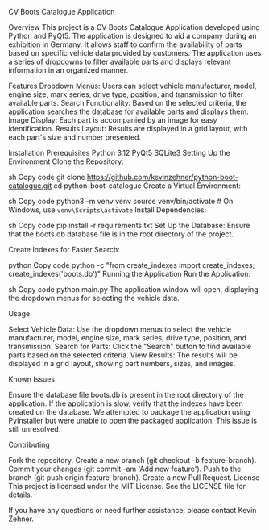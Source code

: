CV Boots Catalogue Application


Overview
This project is a CV Boots Catalogue Application developed using Python and PyQt5. The application is designed to aid a company during an exhibition in Germany. It allows staff to confirm the availability of parts based on specific vehicle data provided by customers. The application uses a series of dropdowns to filter available parts and displays relevant information in an organized manner.

Features
Dropdown Menus: Users can select vehicle manufacturer, model, engine size, mark series, drive type, position, and transmission to filter available parts.
Search Functionality: Based on the selected criteria, the application searches the database for available parts and displays them.
Image Display: Each part is accompanied by an image for easy identification.
Results Layout: Results are displayed in a grid layout, with each part's size and number presented.


Installation
Prerequisites
Python 3.12
PyQt5
SQLite3
Setting Up the Environment
Clone the Repository:

sh
Copy code
git clone https://github.com/kevinzehner/python-boot-catalogue.git
cd python-boot-catalogue
Create a Virtual Environment:

sh
Copy code
python3 -m venv venv
source venv/bin/activate  # On Windows, use `venv\Scripts\activate`
Install Dependencies:

sh
Copy code
pip install -r requirements.txt
Set Up the Database:
Ensure that the boots.db database file is in the root directory of the project.

Create Indexes for Faster Search:

python
Copy code
python -c "from create_indexes import create_indexes; create_indexes('boots.db')"
Running the Application
Run the Application:

sh
Copy code
python main.py
The application window will open, displaying the dropdown menus for selecting the vehicle data.

Usage

Select Vehicle Data: Use the dropdown menus to select the vehicle manufacturer, model, engine size, mark series, drive type, position, and transmission.
Search for Parts: Click the "Search" button to find available parts based on the selected criteria.
View Results: The results will be displayed in a grid layout, showing part numbers, sizes, and images.


Known Issues

Ensure the database file boots.db is present in the root directory of the application.
If the application is slow, verify that the indexes have been created on the database.
We attempted to package the application using PyInstaller but were unable to open the packaged application. This issue is still unresolved.


Contributing

Fork the repository.
Create a new branch (git checkout -b feature-branch).
Commit your changes (git commit -am 'Add new feature').
Push to the branch (git push origin feature-branch).
Create a new Pull Request.
License
This project is licensed under the MIT License. See the LICENSE file for details.

If you have any questions or need further assistance, please contact Kevin Zehner.